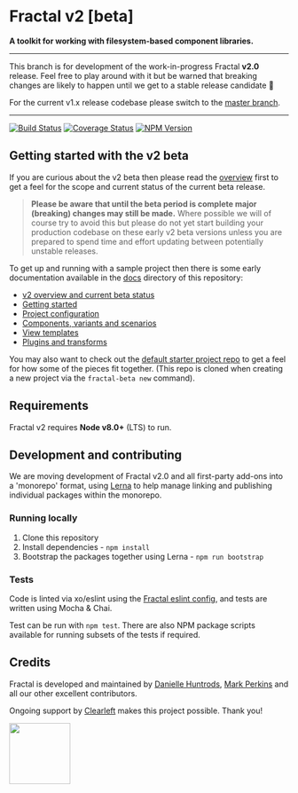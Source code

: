 # Fractal v2 [beta]

**A toolkit for working with filesystem-based component libraries.**

---

This branch is for development of the work-in-progress Fractal **v2.0** release. Feel free to play around with it but be warned that breaking changes are likely to happen until we get to a stable release candidate :rocket:

For the current v1.x release codebase please switch to the [master branch](https://github.com/frctl/fractal/tree/master).

---

[![Build Status](https://img.shields.io/travis/frctl/fractal/v2.svg?style=flat-square)](https://travis-ci.org/frctl/fractal)
[![Coverage Status](https://img.shields.io/coveralls/frctl/fractal/v2.svg?style=flat-square)](https://coveralls.io/github/frctl/fractal?branch=v2)
[![NPM Version](https://img.shields.io/npm/v/@frctl/fractal/beta.svg?style=flat-square)](https://www.npmjs.com/package/@frctl/fractal)

## Getting started with the v2 beta

If you are curious about the v2 beta then please read the [overview](/docs/overview.md) first to get a feel for the scope and current status of the current beta release.

> **Please be aware that until the beta period is complete major (breaking) changes may still be made.** Where possible we will of course try to avoid this but please do not yet start building your production codebase on these early v2 beta versions unless you are prepared to spend time and effort updating between potentially unstable releases.

To get up and running with a sample project then there is some early documentation available in the [docs](/docs/) directory of this repository:

* [v2 overview and current beta status](/docs/overview.md)
* [Getting started](/docs/getting-started.md)
* [Project configuration](/docs/project-config.md)
* [Components, variants and scenarios](/docs/components-variants-scenarios.md)
* [View templates](/docs/view-templates.md)
* [Plugins and transforms](/docs/plugins-transforms.md)

You may also want to check out the [default starter project repo](https://github.com/frctl/fractal-starter-default) to get a feel for how some of the pieces fit together. (This repo is cloned when creating a new project via the `fractal-beta new` command).

## Requirements

Fractal v2 requires **Node v8.0+** (LTS) to run.

## Development and contributing

We are moving development of Fractal v2.0 and all first-party add-ons into a 'monorepo' format, using [Lerna](https://github.com/lerna/lerna) to help manage linking and publishing individual packages within the monorepo.

### Running locally

1. Clone this repository
2. Install dependencies - `npm install`
3. Bootstrap the packages together using Lerna - `npm run bootstrap`

### Tests

Code is linted via xo/eslint using the [Fractal eslint config](https://github.com/frctl/eslint-config-frctl), and tests are written using Mocha & Chai.

Test can be run with `npm test`. There are also NPM package scripts available for running subsets of the tests if required.

## Credits

Fractal is developed and maintained by [Danielle Huntrods](http://github.com/dkhuntrods), [Mark Perkins](http://github.com/allmarkedup) and all our other excellent contributors.

Ongoing support by [Clearleft](https://clearleft.com) makes this project possible. Thank you!

<a href="https://clearleft.com"><img width="110" src="http://clearleft.s3.amazonaws.com/logo.png"></a>
